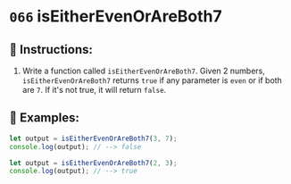 # `066` isEitherEvenOrAreBoth7

## 📝 Instructions:

1. Write a function called `isEitherEvenOrAreBoth7`. Given 2 numbers, `isEitherEvenOrAreBoth7` returns `true` if any parameter is `even` or if both are `7`. If it's not true, it will return `false`.

## 📎 Examples:

```Javascript
let output = isEitherEvenOrAreBoth7(3, 7);
console.log(output); // --> false

let output = isEitherEvenOrAreBoth7(2, 3);
console.log(output); // --> true
```
